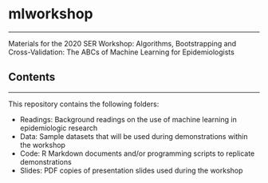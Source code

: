 # mlworkshop

***

Materials for the 2020 SER Workshop: Algorithms, Bootstrapping and Cross-Validation: The ABCs of Machine Learning for Epidemiologists

## Contents
***
This repository contains the following folders:

  * Readings: Background readings on the use of machine learning in epidemiologic research
  * Data: Sample datasets that will be used during demonstrations within the workshop
  * Code: R Markdown documents and/or programming scripts to replicate demonstrations
  * Slides: PDF copies of presentation slides used during the workshop
